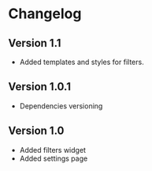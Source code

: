 # Changelog

## Version 1.1

- Added templates and styles for filters.

## Version 1.0.1

- Dependencies versioning

## Version 1.0

- Added filters widget
- Added settings page